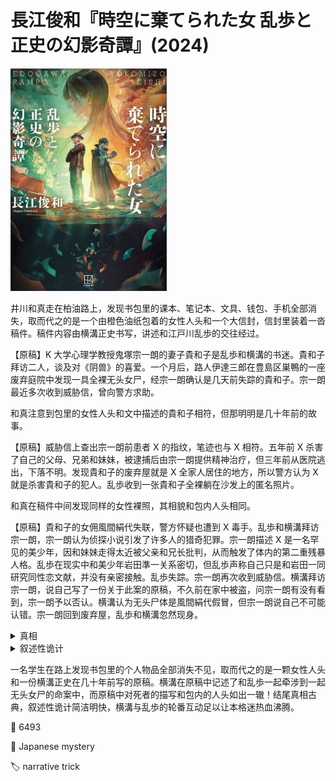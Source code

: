 # 長江俊和『時空に棄てられた女 乱歩と正史の幻影奇譚』(2024)

<img src=images/2024_cover.jpg width=250/>
  
井川和真走在柏油路上，发现书包里的课本、笔记本、文具、钱包、手机全部消失，取而代之的是一个由橙色油纸包着的女性人头和一个大信封，信封里装着一沓稿件。稿件内容由横溝正史书写，讲述和江戸川乱歩的交往经过。

【原稿】K 大学心理学教授鬼塚宗一朗的妻子貴和子是乱歩和横溝的书迷。貴和子拜访二人，谈及对《阴兽》的喜爱。一个月后，路人伊達三郎在豊島区巣鴨的一座废弃庭院中发现一具全裸无头女尸，经宗一朗确认是几天前失踪的貴和子。宗一朗最近多次收到威胁信，曾向警方求助。

和真注意到包里的女性人头和文中描述的貴和子相符，但那明明是几十年前的故事。

【原稿】威胁信上查出宗一朗前患者 X 的指纹，笔迹也与 X 相符。五年前 X 杀害了自己的父母、兄弟和妹妹，被逮捕后由宗一朗提供精神治疗，但三年前从医院逃出，下落不明。发现貴和子的废弃屋就是 X 全家人居住的地方，所以警方认为 X 就是杀害貴和子的犯人。乱歩收到一张貴和子全裸躺在沙发上的匿名照片。

和真在稿件中间发现同样的女性裸照，其相貌和包内人头相同。

【原稿】貴和子的女佣風間絹代失联，警方怀疑也遭到 X 毒手。乱歩和横溝拜访宗一朗，宗一朗认为侦探小说引发了许多人的猎奇犯罪。宗一朗描述 X 是一名罕见的美少年，因和妹妹走得太近被父亲和兄长批判，从而触发了体内的第二重残暴人格。乱歩在现实中和美少年岩田準一关系密切，但乱歩声称自己只是和岩田一同研究同性恋文献，并没有亲密接触。乱歩失踪。宗一朗再次收到威胁信。横溝拜访宗一朗，说自己写了一份关于此案的原稿，不久前在家中被盗，问宗一朗有没有看到，宗一朗予以否认。横溝认为无头尸体是風間絹代假冒，但宗一朗说自己不可能认错。宗一朗回到废弃屋，乱歩和横溝忽然现身。

<details><summary>真相</summary>
宗一朗爱上了 X，帮助他从医院逃脱，让他男扮女装成为貴和子与自己同居。拜访乱歩和横溝的“貴和子”是風間絹代，裸照中的女子也是絹代。X 发狂杀死絹代，宗一朗割断她的头冒充貴和子，X 随后失踪。X 写了最开始的威胁信，所以上面检测出 X 的指纹。乱歩冒充 X 的笔迹给宗一朗写了新的威胁信，引诱他去废弃屋。
</details>

<details><summary>叙述性诡计</summary>
宗一朗从横溝家偷出原稿，和絹代的人头一起放在书包里，X 拿着书包逃跑，精神错乱，妄想自己活在几十年后的未来。井川和真 = X，已经是 93 岁的老人，故事是他接受精神病科学生的语音采访。
</details>

一名学生在路上发现书包里的个人物品全部消失不见，取而代之的是一颗女性人头和一份横溝正史在几十年前写的原稿。横溝在原稿中记述了和乱歩一起牵涉到一起无头女尸的命案中，而原稿中对死者的描写和包内的人头如出一辙！结尾真相古典，叙述性诡计简洁明快，横溝与乱歩的轮番互动足以让本格迷热血沸腾。

:link: 6493

:file_folder: Japanese mystery

:label: narrative trick

